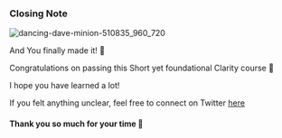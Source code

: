 ### Closing Note

![dancing-dave-minion-510835_960_720](https://user-images.githubusercontent.com/71306738/205577333-30e3a84b-cb35-4b8a-b1aa-93d0fc6a67f6.jpg)


And You finally made it! 🎉 <br/>

Congratulations on passing this Short yet foundational Clarity course 🙌 <br/>

I hope you have learned a lot!



If you felt anything unclear, feel free to connect on Twitter [here](https://twitter.com/umarkhatab465)



#### Thank you so much for your time 🎉
